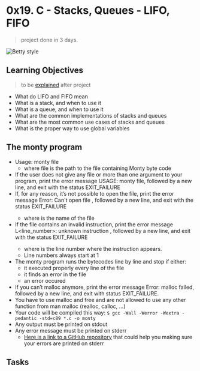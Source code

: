# 0x19. C - Stacks, Queues - LIFO, FIFO
> project done in 3 days.

![Betty style](https://img.shields.io/badge/betty-style%20guide-purple?style=round-square)

## Learning Objectives
> to be [explained](https://fs.blog/feynman-learning-technique/) after project
* What do LIFO and FIFO mean
* What is a stack, and when to use it
* What is a queue, and when to use it
* What are the common implementations of stacks and queues
* What are the most common use cases of stacks and queues
* What is the proper way to use global variables

## The monty program
   + Usage: monty file
      + where file is the path to the file containing Monty byte code
   + If the user does not give any file or more than one argument to your program, print the error message USAGE: monty file, followed by a new line, and exit with the status EXIT_FAILURE
   + If, for any reason, it’s not possible to open the file, print the error message Error: Can't open file <file>, followed by a new line, and exit with the status EXIT_FAILURE
      + where <file> is the name of the file
   + If the file contains an invalid instruction, print the error message L<line_number>: unknown instruction <opcode>, followed by a new line, and exit with the status EXIT_FAILURE
      + where is the line number where the instruction appears.
      + Line numbers always start at 1
   + The monty program runs the bytecodes line by line and stop if either:
      + it executed properly every line of the file
      + it finds an error in the file
      + an error occured
   + If you can’t malloc anymore, print the error message Error: malloc failed, followed by a new line, and exit with status EXIT_FAILURE.
   + You have to use malloc and free and are not allowed to use any other function from man malloc (realloc, calloc, …)
   + Your code will be compiled this way:
   `$ gcc -Wall -Werror -Wextra -pedantic -std=c89 *.c -o monty`
   + Any output must be printed on stdout
   + Any error message must be printed on stderr
      + [Here is a link to a GitHub repository](https://github.com/sickill/stderred) that could help you making sure your errors are printed on stderr
## Tasks
